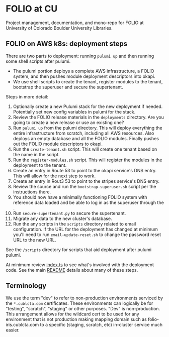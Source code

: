 # FOLIO at CU

Project management, documentation, and mono-repo for FOLIO at University of Colorado Boulder University Libraries.

## FOLIO on AWS k8s: deployment steps
There are two parts to deployment: running `pulumi up` and then running some shell scripts after pulumi.
* The pulumi portion deploys a complete AWS infrastructure, a FOLIO system, and then pushes module deployment descriptors into okapi.
* We use shell scripts to create the tenant, register modules to the tenant, bootstrap the superuser and secure the supertenant.

Steps in more detail:
1. Optionally create a new Pulumi stack for the new deployment if needed. Potentially set new config variables in pulumi for the stack.
1. Review the FOLIO release materials in the `deployments` directory. Are you going to create a new release or use an existing one?
1. Run `pulumi up` from the pulumi directory. This will deploy everything the entire infrastructure from scratch, including all AWS resources. Also deploys an empty database and all the FOLIO modules. Finally pushes out the FOLIO module descriptors to okapi.
1. Run the `create-tenant.sh` script. This will create one tenant based on the name in the script.
1. Run the `register-modules.sh` script. This will register the modules in the deployment to the tenant.
1. Create an entry in Route 53 to point to the okapi service's DNS entry. This will allow for the next step to work.
1. Create an entry in Rout3 53 to point to the stripes service's DNS entry.
1. Review the source and run the `bootstrap-superuser.sh` script per the instructions there.
1. You should now have a minimally functioning FOLIO system with reference data loaded and be able to log in as the superuser through the .
1. Run `secure-supertenant.py` to secure the supertenant.
1. Migrate any data to the new cluster's database.
1. Run the any scripts in the `scripts` directory related to email configuration. If the URL for the deployment has changed at minimum you'll need to run `email-update-reset.sh` to change the password reset URL to the new URL.

See the `/scripts` directory for scripts that aid deployment after pulumi pulumi.

At minimum review [index.ts](./pulumi/folio/index.ts) to see what's involved with the deployment code. See the main [README](./pulumi/README.md) details about many of these steps.

## Terminology
We use the term "dev" to refer to non-production environments serviced by the `*.cublcta.com` certificates. These environments can logically be for "testing", "scratch", "staging" or other purposes. "Dev" is non-production. This arrangement allows for the wildcard cert to be used for any environment that is not production making mapping domain such as folio-iris.cublcta.com to a specific (staging, scratch, etc) in-cluster service much easier.

